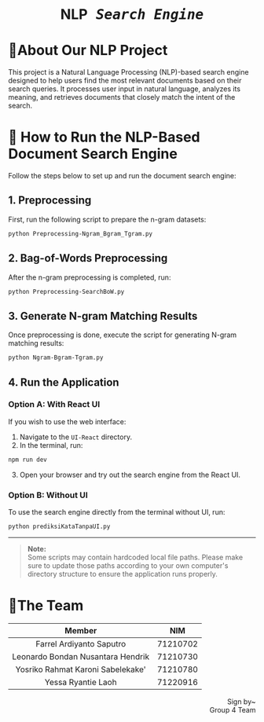 <h1 align="center">NLP<samp><i> Search Engine</i></samp></h1>

# 📑About Our NLP Project

This project is a Natural Language Processing (NLP)-based search engine designed to help users find the most relevant documents based on their search queries. It processes user input in natural language, analyzes its meaning, and retrieves documents that closely match the intent of the search.

# 🚀 How to Run the NLP-Based Document Search Engine

Follow the steps below to set up and run the document search engine:

## 1. Preprocessing

First, run the following script to prepare the n-gram datasets:

```bash
python Preprocessing-Ngram_Bgram_Tgram.py
```

## 2. Bag-of-Words Preprocessing

After the n-gram preprocessing is completed, run:

```bash
python Preprocessing-SearchBoW.py
```

## 3. Generate N-gram Matching Results

Once preprocessing is done, execute the script for generating N-gram matching results:

```bash
python Ngram-Bgram-Tgram.py
```

## 4. Run the Application

### Option A: With React UI

If you wish to use the web interface:

1. Navigate to the `UI-React` directory.
2. In the terminal, run:

```bash
npm run dev
```

3. Open your browser and try out the search engine from the React UI.

### Option B: Without UI

To use the search engine directly from the terminal without UI, run:

```bash
python prediksiKataTanpaUI.py
```

---

> **Note:**  
> Some scripts may contain hardcoded local file paths. Please make sure to update those paths according to your own computer's directory structure to ensure the application runs properly.

# 👊The Team

|              Member               |   NIM    |
| :-------------------------------: | :------: |
|     Farrel Ardiyanto Saputro      | 71210702 |
| Leonardo Bondan Nusantara Hendrik | 71210730 |
| Yosriko Rahmat Karoni Sabelekake' | 71210780 |
|        Yessa Ryantie Laoh         | 71220916 |

<p align="right">Sign by~ <br/>Group 4 Team </p>
